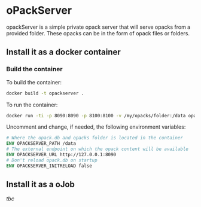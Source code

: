 # oPackServer

opackServer is a simple private opack server that will serve opacks from a provided folder. These opacks can be in the form of opack files or folders.

## Install it as a docker container

### Build the container

To build the container:

````bash
docker build -t opackserver .
````

To run the container:

````bash
docker run -ti -p 8090:8090 -p 8100:8100 -v /my/opacks/folder:/data opackserver
````

Uncomment and change, if needed, the following environment variables:

````dockerfile
# Where the opack.db and opacks folder is located in the container
ENV OPACKSERVER_PATH /data
# The external endpoint on which the opack content will be available
ENV OPACKSERVER_URL http://127.0.0.1:8090
# Don't reload opack.db on startup
ENV OPACKSERVER_INITRELOAD false
````

## Install it as a oJob

_tbc_